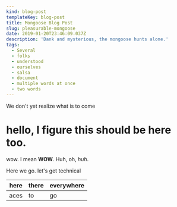```yaml
---
kind: blog-post
templateKey: blog-post
title: Mongoose Blog Post
slug: pleasurable-mongoose
date: 2019-01-20T23:46:09.037Z
description: 'Dank and mysterious, the mongoose hunts alone.'
tags:
  - Several
  - folks
  - understood
  - ourselves
  - salsa
  - document
  - multiple words at once
  - two words
---
```

We don't yet realize what is to come

# hello, I figure this should be here too.

wow. I mean **WOW**. Huh, oh, _huh_.

Here we go. let's get technical

| here | there | everywhere |
| ---- | ----- | ---------- |
| aces | to    | go         |
